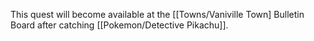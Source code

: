 This quest will become available at the [[Towns/Vaniville Town] Bulletin Board after catching [[Pokemon/Detective Pikachu]].